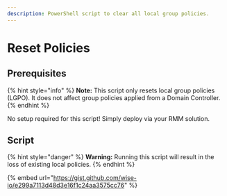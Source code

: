 ```yaml
---
description: PowerShell script to clear all local group policies.
---
```


# Reset Policies

## Prerequisites

{% hint style="info" %}
**Note:** This script only resets local group policies (LGPO). It does not affect group policies applied from a Domain Controller.
{% endhint %}

No setup required for this script! Simply deploy via your RMM solution.

## Script

{% hint style="danger" %}
**Warning:** Running this script will result in the loss of existing local policies.
{% endhint %}

{% embed url="https://gist.github.com/wise-io/e299a7113d48d3e16f1c24aa3575cc76" %}

